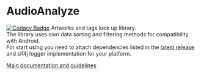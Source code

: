 # AudioAnalyze
[![Codacy Badge](https://api.codacy.com/project/badge/Grade/551339284efd422f914c4abd49788d80)](https://app.codacy.com/app/apostrof1995/AudioAnalyze?utm_source=github.com&utm_medium=referral&utm_content=Ssstlis/AudioAnalyze&utm_campaign=badger)
Artworks and tags look up library.<br>
The library uses own data sorting and filtering methods for compatibility with Android.<br>
For start using you need to attach dependencies listed in the [latest release](https://github.com/Ssstlis/AudioAnalyze/releases/latest) and slf4j logger implementation for your platform.

[Main documentation and guidelines](https://ssstlis.github.io/AudioAnalyze/)
